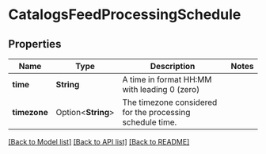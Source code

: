 # CatalogsFeedProcessingSchedule

## Properties

Name | Type | Description | Notes
------------ | ------------- | ------------- | -------------
**time** | **String** | A time in format HH:MM with leading 0 (zero) | 
**timezone** | Option<**String**> | The timezone considered for the processing schedule time. | 

[[Back to Model list]](../README.md#documentation-for-models) [[Back to API list]](../README.md#documentation-for-api-endpoints) [[Back to README]](../README.md)


